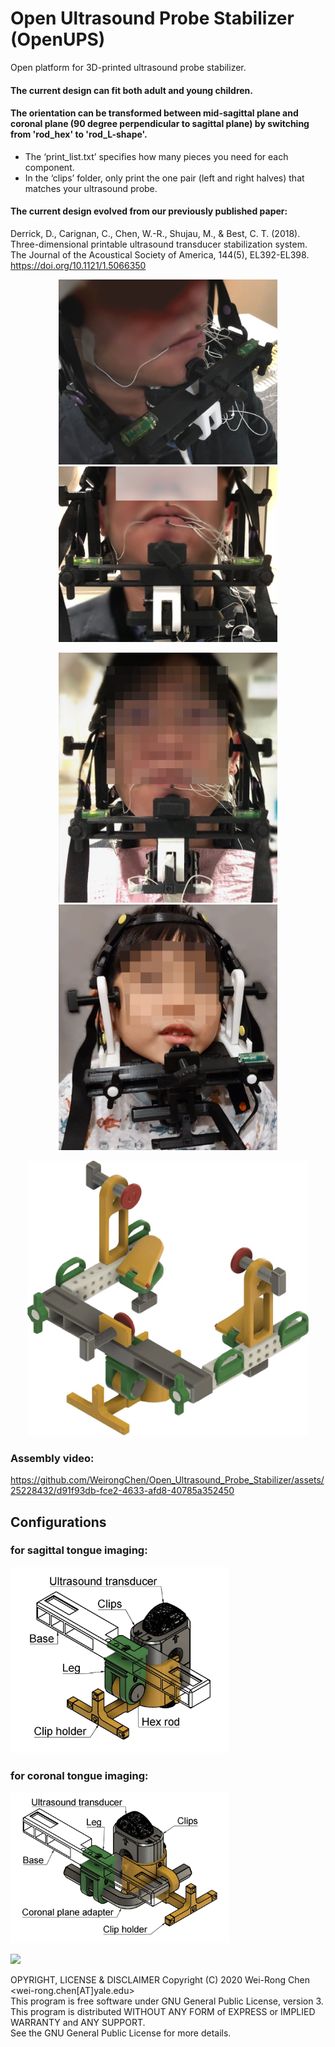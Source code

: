 # Open Ultrasound Probe Stabilizer (OpenUPS)
Open platform for 3D-printed ultrasound probe stabilizer.
#### The current design can fit both adult and young children.
#### The orientation can be transformed between mid-sagittal plane and coronal plane (90 degree perpendicular to sagittal plane) by switching from 'rod_hex' to 'rod_L-shape'.
- The ‘print_list.txt’ specifies how many pieces you need for each component. 
- In the ‘clips’ folder, only print the one pair (left and right halves) that matches your ultrasound probe.

#### The current design evolved from our previously published paper:
Derrick, D., Carignan, C., Chen, W.-R., Shujau, M., & Best, C. T. (2018). Three-dimensional printable ultrasound transducer stabilization system. The Journal of the Acoustical Society of America, 144(5), EL392-EL398. https://doi.org/10.1121/1.5066350 

<p align="center">
  <img src="./figs/pic_cor01.jpg" width="350">
<img src="./figs/pic_cor02.jpg" width="350">
</p>
<p align="center">
  <img src="./figs/pic_sag01.jpg" width="350">
  <img src="./figs/pic_kid01.jpg" width="350">
</p>
<p align="center">
  <img src="./figs/2023_OUPS_CAD-fig.jpg" width="450">
</p>

### Assembly video:

https://github.com/WeirongChen/Open_Ultrasound_Probe_Stabilizer/assets/25228432/d91f93db-fce2-4633-afd8-40785a352450


## Configurations
###  for sagittal tongue imaging:
<p align="left">
<img src="./figs/Probe-assembly-sagittal.jpg" width="350">
</p>

### for coronal tongue imaging:
<p align="left">
<img src="./figs/Probe-assembly-coronal.jpg" width="350">
</p>

<img src="./figs/MM01_dissemble.mp4" width="350">
<!-- https://github.com/WeirongChen/Open_Ultrasound_Probe_Stabilizer/blob/main/figs/MM01_dissemble.mp4 -->


OPYRIGHT, LICENSE & DISCLAIMER
Copyright (C) 2020 Wei-Rong Chen <wei-rong.chen[AT]yale.edu>  
This program is free software under GNU General Public License, version 3.  
This program is distributed WITHOUT ANY FORM of EXPRESS or IMPLIED WARRANTY and ANY SUPPORT.    
See the GNU General Public License for more details.  
